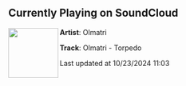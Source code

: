 ## Currently Playing on SoundCloud

[<img align="left" width="100" src="https://i1.sndcdn.com/artworks-yZpU1F7c31UU0c06-kRAwAQ-t500x500.jpg">](https://soundcloud.com/safecloudrecs/olmatri-torpedo)

**Artist**: Olmatri 

**Track**: Olmatri - Torpedo

Last updated at 10/23/2024 11:03
